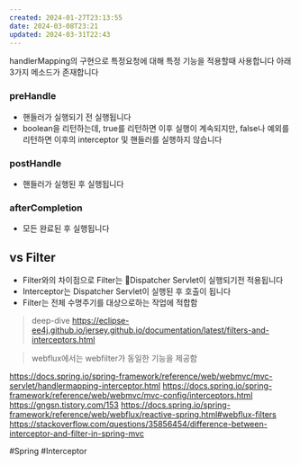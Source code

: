 ```yaml
---
created: 2024-01-27T23:13:55
date: 2024-03-08T23:21
updated: 2024-03-31T22:43
---
```

handlerMapping의 구현으로 특정요청에 대해 특정 기능을 적용할때 사용합니다
아래 3가지 메소드가 존재합니다
 
### preHandle 
- 핸들러가 실행되기 전 실행됩니다
- boolean을 리턴하는데, true를 리턴하면 이후 실행이 계속되지만, false나 예외를 리턴하면 이후의 interceptor 및 핸들러를 실행하지 않습니다
### postHandle 
- 핸들러가 실행된 후 실행됩니다
### afterCompletion 
- 모든 완료된 후 실행됩니다

## vs Filter
- Filter와의 차이점으로 Filter는 Dispatcher Servlet이 실행되기전 적용됩니다
- Interceptor는 Dispatcher Servlet이 실행된 후 호출이 됩니다
- Filter는 전체 수명주기를 대상으로하는 작업에 적합함


> deep-dive
> https://eclipse-ee4j.github.io/jersey.github.io/documentation/latest/filters-and-interceptors.html

> webflux에서는 webfilter가 동일한 기능을 제공함

https://docs.spring.io/spring-framework/reference/web/webmvc/mvc-servlet/handlermapping-interceptor.html
https://docs.spring.io/spring-framework/reference/web/webmvc/mvc-config/interceptors.html
https://gngsn.tistory.com/153
https://docs.spring.io/spring-framework/reference/web/webflux/reactive-spring.html#webflux-filters
https://stackoverflow.com/questions/35856454/difference-between-interceptor-and-filter-in-spring-mvc

#Spring 
#Interceptor